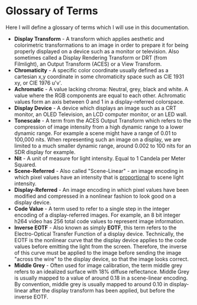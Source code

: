# Glossary of Terms

Here I will define a glossary of terms which I will use in this documentation.

- **Display Transform** - A transform which applies aesthetic and colorimetric transformations to an image in order to prepare it for being properly displayed on a device such as a monitor or television. Also sometimes called a Display Rendering Transform or DRT (from Filmlight), an Output Transform (ACES) or a View Transform.
- **Chromaticity** - A specific color coordinate usually defined as a cartesian x,y coordinate in some chromaticity space such as CIE 1931 xy, or CIE 1976 u'v'. 
- **Achromatic** - A value lacking chroma: Neutral, grey, black and white. A value where the RGB components are equal to each other. Achromatic values form an axis between 0 and 1 in a display-referred colorspace.
- **Display Device** - A device which displays an image such as a CRT monitor, an OLED Television, an LCD computer monitor, or an LED wall.
- **Tonescale** - A term from the ACES Output Transform which refers to the compression of image intensity from a high dynamic range to a lower dynamic range. For example a scene might have a range of 0.01 to 100,000 nits. When representing such an image on a display, we are limited to a much smaller dynamic range, around 0.002 to 100 nits for an SDR display for example.
- **Nit** - A unit of measure for light intensity. Equal to 1 Candela per Meter Squared. 
- **Scene-Referred** - Also called "Scene-Linear" - an image encoding in which pixel values have an intensity that is [proportional](https://en.wikipedia.org/wiki/Proportionality_(mathematics)) to scene light intensity.
- **Display-Referred** - An image encoding in which pixel values have been modified and compressed in a nonlinear fashion to look good on a display device.
- **Code Value** - A term used to refer to a single step in the integer encoding of a display-referred images. For example, an 8 bit integer h264 video has 256 total code values to represent image information.
- **Inverse EOTF** - Also known as simply **EOTF**, this term refers to the Electro-Optical Transfer Function of a display device. Technically, the EOTF is the nonlinear curve that the display device applies to the code values before emitting the light from the screen. Therefore, the inverse of this curve must be applied to the image before sending the image "across the wire" to the display device, so that the image looks correct.
- **Middle Grey** - Often used for image calibration, the term middle grey refers to an idealized surface with 18% diffuse reflectance. Middle Grey is usually mapped to a value of around 0.18 in a scene-linear encoding. By convention, middle grey is usually mapped to around 0.10 in display-linear after the display transform has been applied, but before the inverse EOTF.

